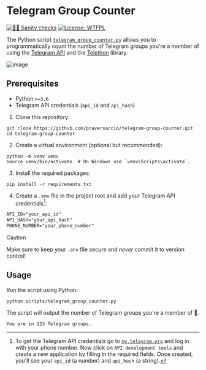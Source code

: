 # Telegram Group Counter

[![👮‍♂️ Sanity checks](https://github.com/pcaversaccio/telegram-group-counter/actions/workflows/checks.yml/badge.svg)](https://github.com/pcaversaccio/telegram-group-counter/actions/workflows/checks.yml)
[![License: WTFPL](https://img.shields.io/badge/License-WTFPL-blue.svg)](http://www.wtfpl.net/about/)

The Python script [`telegram_group_counter.py`](./scripts/telegram_group_counter.py) allows you to programmatically count the number of Telegram groups you're a member of using the [Telegram API](https://core.telegram.org) and the [Telethon](https://github.com/LonamiWebs/Telethon) library.

![image](https://github.com/user-attachments/assets/0c666862-674d-4709-af33-66d43cb02d39)

## Prerequisites

- Python `>=3.6`
- Telegram API credentials (`api_id` and `api_hash`)

1. Clone this repository:

```console
git clone https://github.com/pcaversaccio/telegram-group-counter.git
cd telegram-group-counter
```

2. Create a virtual environment (optional but recommended):

```console
python -m venv venv
source venv/bin/activate  # On Windows use `venv\Scripts\activate`.
```

3. Install the required packages:

```console
pip install -r requirements.txt
```

4. Create a `.env` file in the project root and add your Telegram API credentials[^1]:

```txt
API_ID="your_api_id"
API_HASH="your_api_hash"
PHONE_NUMBER="your_phone_number"
```

> [!CAUTION]
> Make sure to keep your `.env` file secure and _never_ commit it to version control!

## Usage

Run the script using Python:

```console
python scripts/telegram_group_counter.py
```

The script will output the number of Telegram groups you're a member of 🫡.

```console
You are in 123 Telegram groups.
```

[^1]: To get the Telegram API credentials go to [`my.telegram.org`](https://my.telegram.org) and log in with your phone number. Now click on `API development tools` and create a new application by filling in the required fields. Once created, you'll see your `api_id` (a number) and `api_hash` (a string).
